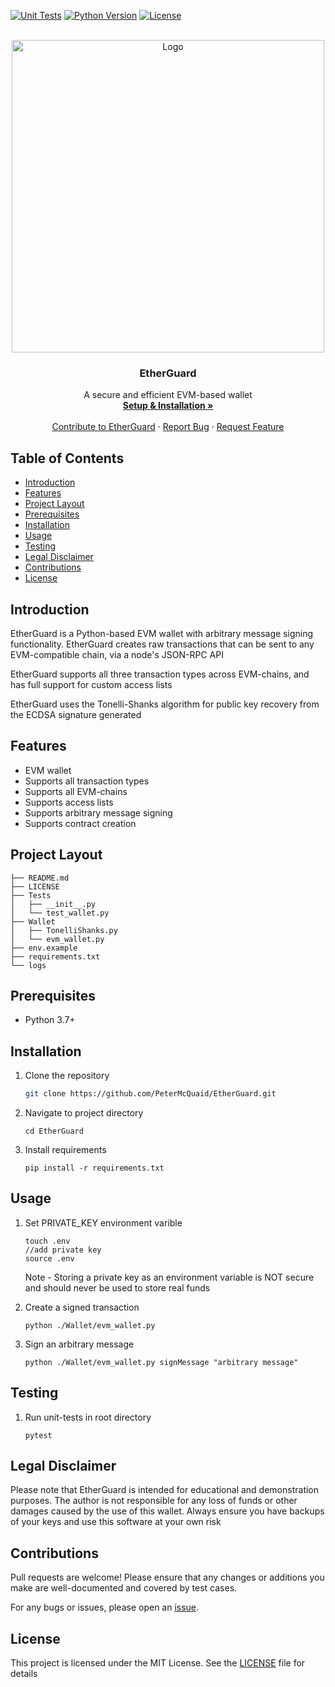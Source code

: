 <a name="readme-top"></a>

[![Unit Tests](https://github.com/PeterMcQuaid/EtherGuard/actions/workflows/build.yaml/badge.svg)](https://github.com/PeterMcQuaid/EtherGuard/actions/workflows/build.yaml) [![Python Version](https://img.shields.io/badge/python-3.7-blue)](https://www.python.org/downloads/release/python-370/) [![License](https://img.shields.io/badge/license-MIT-green)](LICENSE) 


<!-- PROJECT LOGO -->
<br />
<div align="center">
  <a href="https://github.com/PeterMcQuaid/EtherGuard/images">
    <img src="https://raw.githubusercontent.com/PeterMcQuaid/EtherGuard/main/images/logo.JPG" alt="Logo" width=500>
  </a>

  <h3 align="center">EtherGuard</h3>

  <p align="center">
    A secure and efficient EVM-based wallet
    <br />
    <a href="https://github.com/PeterMcQuaid/EtherGuard#installation"><strong>Setup & Installation »</strong></a>
    <br />
    <br />
    <a href="https://github.com/PeterMcQuaid/EtherGuard#contributions">Contribute to EtherGuard</a>
    ·
    <a href="https://github.com/PeterMcQuaid/EtherGuard/issues">Report Bug</a>
    ·
    <a href="https://github.com/PeterMcQuaid/EtherGuard/issues">Request Feature</a>
  </p>
</div>


## Table of Contents

- [Introduction](#introduction)
- [Features](#features)
- [Project Layout](#project-layout)
- [Prerequisites](#prerequisites)
- [Installation](#installation)
- [Usage](#usage)
- [Testing](#testing)
- [Legal Disclaimer](#legal-disclaimer)
- [Contributions](#contributions)
- [License](#license)

## Introduction

EtherGuard is a Python-based EVM wallet with arbitrary message signing functionality. EtherGuard creates raw transactions that can be sent to any EVM-compatible chain, via a node's JSON-RPC API

EtherGuard supports all three transaction types across EVM-chains, and has full support for custom access lists

EtherGuard uses the Tonelli-Shanks algorithm for public key recovery from the ECDSA signature generated

## Features

- EVM wallet
- Supports all transaction types
- Supports all EVM-chains
- Supports access lists
- Supports arbitrary message signing
- Supports contract creation

## Project Layout
```
├── README.md
├── LICENSE
├── Tests
│   ├── __init__.py
│   └── test_wallet.py
├── Wallet
│   ├── TonelliShanks.py
│   └── evm_wallet.py
├── env.example
├── requirements.txt
└── logs
```

## Prerequisites

- Python 3.7+

## Installation

1. Clone the repository
   ```bash
   git clone https://github.com/PeterMcQuaid/EtherGuard.git
   ```
   
2. Navigate to project directory
   ```
   cd EtherGuard
   ```
3. Install requirements
    ```
   pip install -r requirements.txt
   ```

## Usage

1. Set PRIVATE_KEY environment varible
    ```
    touch .env
    //add private key
    source .env
    ```
    Note - Storing a private key as an environment variable is NOT secure and should never be used to store real funds

2. Create a signed transaction
    ```
    python ./Wallet/evm_wallet.py
    ```

3. Sign an arbitrary message
    ```
    python ./Wallet/evm_wallet.py signMessage "arbitrary message"
    ```
    
## Testing
    
1. Run unit-tests in root directory 
    ```
    pytest
    ```
    
## Legal Disclaimer
  
  Please note that EtherGuard is intended for educational and demonstration purposes. The author is not responsible for any loss of funds or other damages caused by the use of this wallet. Always ensure you have backups of your keys and use this software at your own risk
  
## Contributions

Pull requests are welcome! Please ensure that any changes or additions you make are well-documented and covered by test cases.

For any bugs or issues, please open an [issue](https://github.com/PeterMcQuaid/EtherGuard/issues).

  
## License

This project is licensed under the MIT License. See the [LICENSE](LICENSE) file for details
